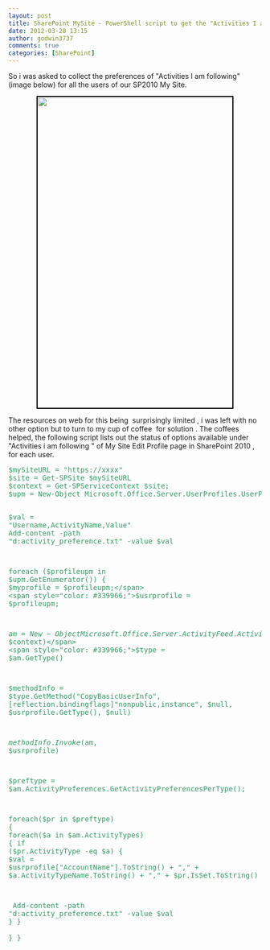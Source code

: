 ```yaml
---
layout: post
title: SharePoint MySite - PowerShell script to get the "Activities I am following" preferences
date: 2012-03-28 13:15
author: godwin3737
comments: true
categories: [SharePoint]
---
```

So i was asked to collect the preferences of "Activities I am following" (image below) for all the users of our SP2010 My Site.
<p style="text-align: center;"><a href="http://gptp.azurewebsites.net/wp-content/uploads/2012/03/activities-i-am-following.jpg"><img class="size-full wp-image-69 aligncenter" style="border: 2px solid black;" title="activities-i-am-following" src="http://gptp.azurewebsites.net/wp-content/uploads/2012/03/activities-i-am-following.jpg" alt="" width="388" height="618" /></a></p>
The resources on web for this being  surprisingly limited , i was left with no other option but to turn to my cup of coffee  for solution . The coffees helped, the following script lists out the status of options available under "Activities i am following " of My Site Edit Profile page in SharePoint 2010 , for each user.
<pre><span style="color: #339966;">$mySiteURL = "https://xxxx"</span>
<span style="color: #339966;">$site = Get-SPSite $mySiteURL</span>
<span style="color: #339966;">$context = Get-SPServiceContext $site;</span>
<span style="color: #339966;">$upm = New-Object Microsoft.Office.Server.UserProfiles.UserProfileManager($context);</span>

<span style="color: #339966;">$val = "Username,ActivityName,Value"</span>
<span style="color: #339966;">Add-content -path "d:activity_preference.txt" -value $val</span>

<span style="color: #339966;">foreach ($profileupm in $upm.GetEnumerator())</span>
<span style="color: #339966;">{</span>
<span style="color: #339966;">$myprofile = $profileupm;</span>
<span style="color: #339966;">$usrprofile = $profileupm;</span>

<span style="color: #339966;">$am = New-Object Microsoft.Office.Server.ActivityFeed.ActivityManager($myprofile,
 $context)</span>
<span style="color: #339966;">$type = $am.GetType()</span>

<span style="color: #339966;">$methodInfo = $type.GetMethod("CopyBasicUserInfo", 
 [reflection.bindingflags]"nonpublic,instance",
 $null, $usrprofile.GetType(), $null)</span>

<span style="color: #339966;">$methodInfo.Invoke($am, $usrprofile)</span>

<span style="color: #339966;">$preftype = $am.ActivityPreferences.GetActivityPreferencesPerType();</span>

<span style="color: #339966;">foreach($pr in $preftype)</span>
<span style="color: #339966;">{</span>
<span style="color: #339966;">foreach($a in $am.ActivityTypes)</span>
<span style="color: #339966;">{</span>
<span style="color: #339966;">if ($pr.ActivityType -eq $a)</span>
<span style="color: #339966;">{</span>
<span style="color: #339966;">$val = $usrprofile["AccountName"].ToString() +
 "," + $a.ActivityTypeName.ToString() + 
 "," + $pr.IsSet.ToString()</span>

 <span style="color: #339966;">Add-content -path "d:activity_preference.txt" -value $val</span>
<span style="color: #339966;">}</span><span style="color: #339966;"> } </span><span style="color: #339966;"> }</span><span style="color: #339966;"> }</span></pre>
